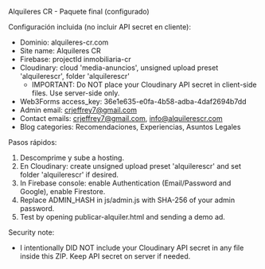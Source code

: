 
Alquileres CR - Paquete final (configurado)

Configuración incluida (no incluir API secret en cliente):
- Dominio: alquileres-cr.com
- Site name: Alquileres CR
- Firebase: projectId inmobiliaria-cr
- Cloudinary: cloud 'media-anuncios', unsigned upload preset 'alquilerescr', folder 'alquilerescr'
  - IMPORTANT: Do NOT place your Cloudinary API secret in client-side files. Use server-side only.
- Web3Forms access_key: 36e1e635-e0fa-4b58-adba-4daf2694b7dd
- Admin email: crjeffrey7@gmail.com
- Contact emails: crjeffrey7@gmail.com, info@alquilerescr.com
- Blog categories: Recomendaciones, Experiencias, Asuntos Legales

Pasos rápidos:
1. Descomprime y sube a hosting.
2. En Cloudinary: create unsigned upload preset 'alquilerescr' and set folder 'alquilerescr' if desired.
3. In Firebase console: enable Authentication (Email/Password and Google), enable Firestore.
4. Replace ADMIN_HASH in js/admin.js with SHA-256 of your admin password.
5. Test by opening publicar-alquiler.html and sending a demo ad.

Security note:
- I intentionally DID NOT include your Cloudinary API secret in any file inside this ZIP. Keep API secret on server if needed.

